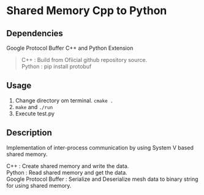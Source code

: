 # Shared Memory Cpp to Python  

## Dependencies  
Google Protocol Buffer C++ and Python Extension  
> C++ : Build from Ofiicial github repository source.  
> Python : pip install protobuf  

## Usage  
1. Change directory om terminal. `cmake .`  
2. `make` and `./run`  
3. Execute test.py 

## Description  
Implementation of inter-process communication by using System V based shared memory.  

C++ : Create shared memory and write the data.   
Python : Read shared memory and get the data.  
Google Protocol Buffer : Serialize and Deserialize mesh data to binary string for using shared memory.  
